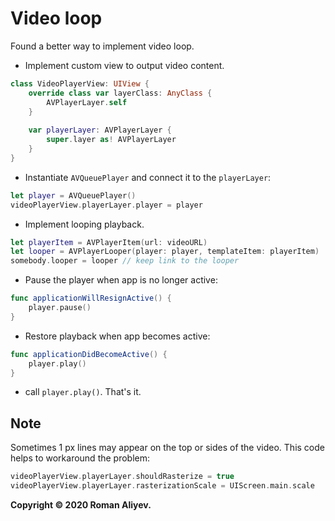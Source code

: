 # Video loop

Found a better way to implement video loop.

- Implement custom view to output video content.

```swift
class VideoPlayerView: UIView {
    override class var layerClass: AnyClass {
        AVPlayerLayer.self
    }
    
    var playerLayer: AVPlayerLayer {
        super.layer as! AVPlayerLayer
    }
}
```

- Instantiate  ```AVQueuePlayer``` and connect it to the ```playerLayer```:

```swift
let player = AVQueuePlayer()
videoPlayerView.playerLayer.player = player
```

- Implement looping playback.

```swift
let playerItem = AVPlayerItem(url: videoURL)
let looper = AVPlayerLooper(player: player, templateItem: playerItem)
somebody.looper = looper // keep link to the looper
```

- Pause the player when app is no longer active:

```swift
func applicationWillResignActive() {
    player.pause()
}
```

- Restore playback when app becomes active:

```swift
func applicationDidBecomeActive() {
    player.play()
}
```

- call ```player.play()```. That's it.


## Note

Sometimes 1 px lines may appear on the top or sides of the video. This code helps to workaround the problem:

```swift
videoPlayerView.playerLayer.shouldRasterize = true
videoPlayerView.playerLayer.rasterizationScale = UIScreen.main.scale
```

**Copyright © 2020 Roman Aliyev.**
